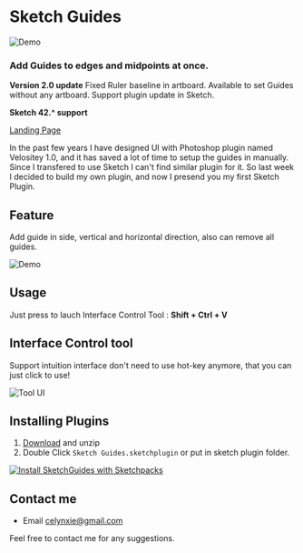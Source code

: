 # Sketch Guides

![Demo](https://celynxie.com/lib/image/sources/sketchguides/gitavatar.png)

### Add Guides to edges and midpoints at once.

**Version 2.0 update**
Fixed Ruler baseline in artboard.
Available to set Guides without any artboard.
Support plugin update in Sketch.

**Sketch 42.^ support**


[Landing Page](https://celynxie.com/sources/sketchguides.html)

In the past few years I have designed UI with Photoshop plugin named Velositey 1.0, and it has saved a lot of time to setup the guides in manually. Since I transfered to use Sketch I can't find similar plugin for it. So last week I decided to build my own plugin, and now I presend you my first Sketch Plugin.


## Feature
Add guide in side, vertical and horizontal direction,
also can remove all guides.

![Demo](https://celynxie.com/lib/image/sources/sketchguides/screen.png)


## Usage
Just press to lauch Interface Control Tool :
**Shift + Ctrl + V**


## Interface Control tool
Support intuition interface don't need to use hot-key anymore, that you can just click to use!

![Tool UI](https://celynxie.com/lib/image/sources/sketchguides/ControlTool_UI.png)


## Installing Plugins
1. [Download](https://github.com/luvmex/Sketch-Guides/archive/master.zip) and unzip
2. Double Click `Sketch Guides.sketchplugin` or put in sketch plugin folder.

[![Install SketchGuides with Sketchpacks](http://sketchpacks-com.s3.amazonaws.com/assets/badges/sketchpacks-badge-install.png "Install SketchGuides with Sketchpacks")](https://sketchpacks.com/luvmex/Sketch-Guides/install)


## Contact me
* Email <celynxie@gmail.com>

Feel free to contact me for any suggestions.